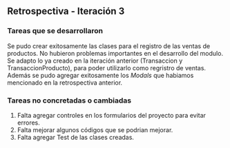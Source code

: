 ## Retrospectiva - Iteración 3

### Tareas que se desarrollaron

Se pudo crear exitosamente las clases para el registro de las ventas de productos. No hubieron problemas importantes en el desarrollo del modulo. Se adapto lo ya creado en la iteración anterior (Transaccion y TransaccionProducto), para poder utilizarlo como regristro de ventas. Además se pudo agregar exitosamente los _Modals_ que habiamos mencionado en la retrospectiva anterior.

### Tareas no concretadas o cambiadas

1. Falta agregar controles en los formularios del proyecto para evitar errores.
2. Falta mejorar algunos códigos que se podrian mejorar.
3. Falta agregar Test de las clases creadas.